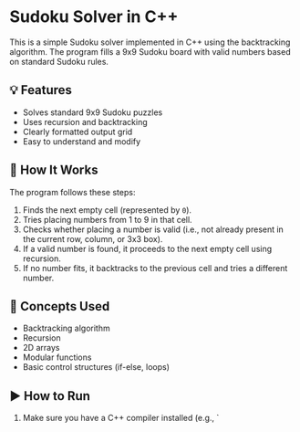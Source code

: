 # Sudoku Solver in C++

This is a simple Sudoku solver implemented in C++ using the backtracking algorithm. The program fills a 9x9 Sudoku board with valid numbers based on standard Sudoku rules.

## 💡 Features

- Solves standard 9x9 Sudoku puzzles
- Uses recursion and backtracking
- Clearly formatted output grid
- Easy to understand and modify

## 🔧 How It Works

The program follows these steps:

1. Finds the next empty cell (represented by `0`).
2. Tries placing numbers from 1 to 9 in that cell.
3. Checks whether placing a number is valid (i.e., not already present in the current row, column, or 3x3 box).
4. If a valid number is found, it proceeds to the next empty cell using recursion.
5. If no number fits, it backtracks to the previous cell and tries a different number.

## 🧠 Concepts Used

- Backtracking algorithm
- Recursion
- 2D arrays
- Modular functions
- Basic control structures (if-else, loops)

## ▶️ How to Run

1. Make sure you have a C++ compiler installed (e.g., `

